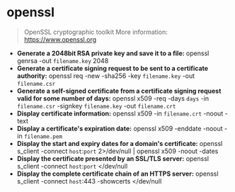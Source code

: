 # openssl
> OpenSSL cryptographic toolkit
> More information: <https://www.openssl.org>
- **Generate a 2048bit RSA private key and save it to a file:**
openssl genrsa -out `filename.key` 2048
- **Generate a certificate signing request to be sent to a certificate authority:**
openssl req -new -sha256 -key `filename.key` -out `filename.csr`
- **Generate a self-signed certificate from a certificate signing request valid for some number of days:**
openssl x509 -req -days `days` -in `filename.csr` -signkey `filename.key` -out `filename.crt`
- **Display certificate information:**
openssl x509 -in `filename.crt` -noout -text
- **Display a certificate's expiration date:**
openssl x509 -enddate -noout -in `filename.pem`
- **Display the start and expiry dates for a domain's certificate:**
openssl s_client -connect `host`:`port` 2>/dev/null | openssl x509 -noout -dates
- **Display the certificate presented by an SSL/TLS server:**
openssl s_client -connect `host`:`port` </dev/null
- **Display the complete certificate chain of an HTTPS server:**
openssl s_client -connect `host`:443 -showcerts </dev/null
